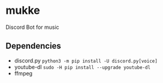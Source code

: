 # mukke
Discord Bot for music

## Dependencies
- discord.py
`python3 -m pip install -U discord.py[voice]`
- youtube-dl
`sudo -H pip install --upgrade youtube-dl`
- ffmpeg
